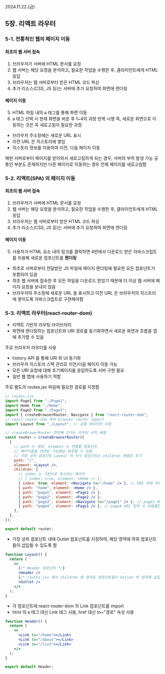 2024.11.22.(금)

## 5장. 리액트 라우터

### 5-1. 전통적인 웹의 페이지 이동

#### 최초의 웹 서버 접속

1. 브라우저가 서버에 HTML 문서를 요청
2. 웹 서버는 해당 요청을 분석하고, 필요한 작업을 수행한 후, 클라이언트에게 HTML 응답
3. 브라우저는 웹 서버로부터 받은 HTML 코드 파싱
4. 추가 리소스(CSS, JS 등)는 서버에 추가 요청하여 화면에 렌더링

#### 페이지 이동

5. HTML 파일 내의 a 태그를 통해 화면 이동
6. a 태그 선택 시 현재 화면을 비운 후 1~4의 과정 반복 시행
   즉, 새로운 화면으로 이동하는 것은 꼭 새로고침이 필요한 과정

- 브라우저 주소창에는 새로운 URL 표시
- 이전 URL 은 히스토리에 쌓임
- 히스토리 정보를 이용하여 이전, 다음 페이지 이동

매번 서버로부터 페이지를 받아와서 새로고침하게 되는 경우, 서버의 부하 발생 가능
공통인 부분도 존재하지만 다른 페이지로 이동하는 경우 전체 페이지를 새로고침함

### 5-2. 리액트(SPA) 의 페이지 이동

#### 최초의 웹 서버 접속

1.  브라우저가 서버에 HTML 문서를 요청
2.  웹 서버는 해당 요청을 분석하고, 필요한 작업을 수행한 후, 클라이언트에게 HTML 응답
3.  브라우저는 웹 서버로부터 받은 HTML 코드 파싱
4.  추가 리소스(CSS, JS 등)는 서버에 추가 요청하여 화면에 렌더링

#### 페이지 이동

5. 사용자가 HTML 요소 내의 링크를 클릭하면 4번에서 다운로드 받은 자바스크립트를 이용해 새로운 컴포넌트를 **렌더링**

- 최초로 서버로부터 전달받은 JS 파일에 페이지 렌더링에 필요한 모든 컴포넌트가 포함되어 있음
- 최초 웹 서버에 접속한 후 모든 파일을 다운로드 받았기 때문에 더 이상 웹 서버에 페이지 요청을 보내지 않음
- 브라우저의 주소창에 새로운 URL 을 표시하고 이전 URL 은 브라우저의 히스토리에 쌓이도록 자바스크립트로 구현해야함

### 5-3. 리액트 라우터(react-router-dom)

- 리액트 기반의 라우팅 라이브러리
- 화면에 렌더링하는 컴포넌트와 URI 경로를 동기화하면서 새로운 화면과 흐름을 앱에 추가할 수 있음

주로 브라우저 라우터를 사용

- history API 를 통해 URI 와 UI 동기화
- 브라우저 히스토리 스택 관리로 이전/다음 페이지 이동 가능
- 모든 URI 요청에 대해 초기페이지를 응답하도록 서버 구현 필요
- 일반 웹 앱에 사용하기 적합

주로 별도의 routes.jsx 파일에 필요한 경로를 지정함

```jsx
// routes.jsx
import Page1 from "./Page1";
import Home from "./Home";
import Page2 from "./Page2";
import { createBrowserRouter, Navigate } from "react-router-dom";
// react-router-dom 에서 browser router import
import Layout from "./Layout"; // 공통 레이아웃 지정

// createBrowerRouter 첫번째 인자는 라우팅 규칙 배열
const router = createBrowserRouter([
  {
    // path 는 경로, element 는 연결할 컴포넌트
    // 페이지들을 연관된 기능별로 분류할 수 있음
    // 가장 상위 컴포넌트 Layout 의 자식 컴포넌트는 children 배열로 추가
    path: "/",
    element: <Layout />,
    children: [
      // index 는 기본으로 표시되는 페이지
      // { index: true, element: <Home /> },
      { index: true, element: <Navigate to="/home" /> }, // URI 뒤에 아무것도 없으면 자동으로 home 으로 이동
      { path: "home", element: <Home /> },
      { path: "page1", element: <Page1 /> },
      { path: "page2", element: <Page2 /> },
      { path: "page3", element: <Navigate to="/page1" /> }, // page3 URI 입력 시 page1 이동
      { path: "page4", element: <Page1 /> }, // page4 URI 입력 시 내용물만 Page 1에 해당되는 내용 출력
    ],
  },
]);

export default router;
```

- 가장 상위 컴포넌트 내에 Outlet 컴포넌트를 지정하여, 해당 영역에 하위 컴포넌트들이 삽입될 수 있도록 함

```jsx
function Layout() {
  return (
    <>
      {/* Header 컴포넌트 */}
      <Header />
      {/* routes.jsx 에서 children 에 정의된 컴포넌트들이 Outlet 의 위치에 삽입 됨 */}
      <Outlet />
    </>
  );
}
```

- 각 컴포넌트에 react-router-dom 의 Link 컴포넌트를 import
- html 의 a 태그 대신 Link 태그 사용, href 대신 to="경로" 속성 사용

```jsx
function Header() {
  return (
    <>
      <Link to="/home"></Link>
      <Link to="/about"></Link>
      <Link to="/list"></Link>
    </>
  );
}

export default Header;
```
